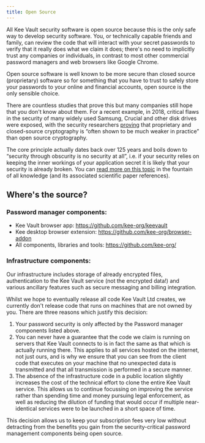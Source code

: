 ```yaml
---
title: Open Source
---
```


All Kee Vault security software is open source because this is the only safe way to develop security software. You, or technically capable friends and family, can review the code that will interact with your secret passwords to verify that it really does what we claim it does; there's no need to implicitly trust any companies or individuals, in contrast to most other commercial password managers and web browsers like Google Chrome.

Open source software is well known to be more secure than closed source (proprietary) software so for something that you have to trust to safely store your passwords to your online and financial accounts, open source is the only sensible choice.

There are countless studies that prove this but many companies still hope that you don't know about them. For a recent example, in 2018, critical flaws in the security of many widely used Samsung, Crucial and other disk drives were exposed, with the security researchers [proving](https://techcrunch.com/2018/11/05/crucial-samsung-solid-state-drives-busted-encryption/) that proprietary and closed-source cryptography is “often shown to be much weaker in practice” than open source cryptography.

The core principle actually dates back over 125 years and boils down to “security through obscurity is no security at all”, i.e. if your security relies on keeping the inner workings of your application secret it is likely that your security is already broken. You can [read more on this topic](https://en.wikipedia.org/wiki/Kerckhoffs%27_principle) in the fountain of all knowledge (and its associated scientific paper references).

## Where's the source?

### Password manager components:

* Kee Vault browser app: https://github.com/kee-org/keevault
* Kee desktop browser extension: https://github.com/kee-org/browser-addon
* All components, libraries and tools: https://github.com/kee-org/

### Infrastructure components:

Our infrastructure includes storage of already encrypted files, authentication to the Kee Vault service (not the encrypted data!) and various ancillary features such as secure messaging and billing integration.

Whilst we hope to eventually release all code Kee Vault Ltd creates, we currently don't release code that runs on machines that are not owned by you. There are three reasons which justify this decision:

1. Your password security is only affected by the Password manager components listed above.
2. You can never have a guarantee that the code we claim is running on servers that Kee Vault connects to is in fact the same as that which is actually running there. This applies to all services hosted on the internet, not just ours, and is why we ensure that you can see from the client code that executes on your machine that no unexpected data is transmitted and that all transmission is performed in a secure manner.
3. The absence of the infrastructure code in a public location slightly increases the cost of the technical effort to clone the entire Kee Vault service. This allows us to continue focussing on improving the service rather than spending time and money pursuing legal enforcement, as well as reducing the dilution of funding that would occur if multiple near-identical services were to be launched in a short space of time.

This decision allows us to keep your subscription fees very low without detracting from the benefits you gain from the security-critical password management components being open source.
